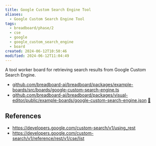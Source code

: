 ```yaml
---
title: Google Custom Search Engine Tool
aliases:
  - Google Custom Search Engine Tool
tags:
  - breadboard/phase/2
  - cse
  - google
  - google_custom_search_engine
  - board
created: 2024-06-12T10:50:46
modified: 2024-06-12T11:04:49
---
```


A tool worker board for retrieving search results from Google Custom Search Engine.

- [github.com/breadboard-ai/breadboard/packages/example-boards/src/boards/google-custom-search-engine.ts](https://github.com/breadboard-ai/breadboard/blob/main/packages/example-boards/src/boards/playground/google-custom-search-engine.ts)
- [github.com/breadboard-ai/breadboard/packages/visual-editor/public/example-boards/google-custom-search-engine.json](https://github.com/breadboard-ai/breadboard/blob/main/packages/visual-editor/public/example-boards/google-custom-search-engine.json) [🔗](https://breadboard-ai.web.app/?board=https://raw.githubusercontent.com/breadboard-ai/breadboard/main/packages/visual-editor/public/example-boards/playground/google-custom-search-engine.json)

## References

- <https://developers.google.com/custom-search/v1/using_rest>
- <https://developers.google.com/custom-search/v1/reference/rest/v1/cse/list>
